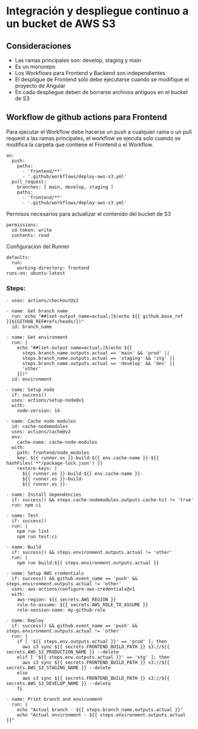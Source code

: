 # Integración y despliegue continuo a un bucket de AWS S3

## Consideraciones

- Las ramas principales son: develop, staging y main
- Es un monorepo
- Los Workflows para Frontend y Backend son independientes
- El despligue de Frontend solo debe ejecutarse cuando se modifique el proyecto de Angular
- En cada despliegue deben de borrarse archivos antiguos en el bucket de S3


## Workflow de github actions para Frontend


Para ejecutar el Workflow debe hacerse un push a cualquier rama o un pull request a las ramas principales, el workflow se ejecuta solo cuando se modifica la carpeta que contiene el Frontend o el Workflow.

```
on:
  push:
    paths: 
      - 'frontend/**'
      - '.github/workflows/deploy-aws-s3.yml'
  pull_request:
    branches: [ main, develop, staging ]
    paths: 
      - 'frontend/**'
      - '.github/workflows/deploy-aws-s3.yml'
```


Permisos necesarios para actualizar el contenido del bucket de S3

```
permissions:
  id-token: write
  contents: read
```


Configuración del Runner

```
defaults:
  run:
    working-directory: frontend
runs-on: ubuntu-latest
```

### Steps:

```
- uses: actions/checkout@v2

- name: Get branch name
  run: echo "##[set-output name=actual;]$(echo ${{ github.base_ref }}${GITHUB_REF#refs/heads/})"
  id: branch_name

- name: Get environment
  run: |
    echo "##[set-output name=actual;]$(echo ${{ 
      steps.branch_name.outputs.actual == 'main' && 'prod' || 
      steps.branch_name.outputs.actual == 'staging' && 'stg' || 
      steps.branch_name.outputs.actual == 'develop' && 'dev' || 
      'other' 
    }})"        
  id: environment

- name: Setup node
  if: success()
  uses: actions/setup-node@v1
  with:
    node-version: 14

- name: Cache node modules
  id: cache-nodemodules
  uses: actions/cache@v2
  env:
    cache-name: cache-node-modules
  with:
    path: frontend/node_modules
    key: ${{ runner.os }}-build-${{ env.cache-name }}-${{ hashFiles('**/package-lock.json') }}
    restore-keys: |
      ${{ runner.os }}-build-${{ env.cache-name }}-
      ${{ runner.os }}-build-
      ${{ runner.os }}-

- name: Install dependencies
  if: success() && steps.cache-nodemodules.outputs.cache-hit != 'true'
  run: npm ci

- name: Test
  if: success()
  run: |
    npm run lint
    npm run test:ci

- name: Build
  if: success() && steps.environment.outputs.actual != 'other'
  run: |
    npm run build:${{ steps.environment.outputs.actual }}

- name: Setup AWS credentials
  if: success() && github.event_name == 'push' && steps.environment.outputs.actual != 'other'
  uses: aws-actions/configure-aws-credentials@v1
  with:
    aws-region: ${{ secrets.AWS_REGION }}
    role-to-assume: ${{ secrets.AWS_ROLE_TO_ASSUME }}
    role-session-name: my-github-role

- name: Deploy
  if: success() && github.event_name == 'push' && steps.environment.outputs.actual != 'other'
  run: |
    if [ '${{ steps.env.outputs.actual }}' == 'prod' ]; then
      aws s3 sync ${{ secrets.FRONTEND_BUILD_PATH }} s3://${{ secrets.AWS_S3_PRODUCTION_NAME }} --delete
    elif [ '${{ steps.env.outputs.actual }}' == 'stg' ]; then
      aws s3 sync ${{ secrets.FRONTEND_BUILD_PATH }} s3://${{ secrets.AWS_S3_STAGING_NAME }} --delete
    else
      aws s3 sync ${{ secrets.FRONTEND_BUILD_PATH }} s3://${{ secrets.AWS_S3_DEVELOP_NAME }} --delete
    fi

- name: Print branch and environment
  run: |
    echo "Actual branch - ${{ steps.branch_name.outputs.actual }}"
    echo "Actual environment - ${{ steps.environment.outputs.actual }}"
```